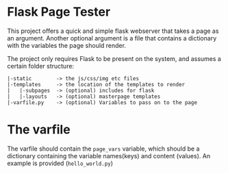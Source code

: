 # Flask Page Tester

This project offers a quick and simple flask webserver that takes a page
 as an argument. Another optional argument is a file that contains a
 dictionary with the variables the page should render.

The project only requires Flask to be present on the system, and assumes
 a certain folder structure:

    |-static        -> the js/css/img etc files
    |-templates     -> the location of the templates to render
    |   |-subpages  -> (optional) includes for flask
    |   |-layouts   -> (optional) masterpage templates
    |-varfile.py    -> (optional) Variables to pass on to the page

# The varfile

The varfile should contain the `page_vars` variable, which should be a 
 dictionary containing the variable names(keys) and content (values).
An example is provided (`hello_world.py`)
